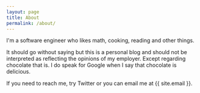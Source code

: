 ```yaml
---
layout: page
title: About
permalink: /about/
---
```

I'm a software engineer who likes math, cooking, reading and other things.

It should go without saying but this is a personal blog and should not be
interpreted as reflecting the opinions of my employer. Except regarding chocolate
that is. I do speak for Google when I say that chocolate is delicious.

If you need to reach me, try Twitter or you can email me at {{ site.email }}.
